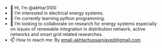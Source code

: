 - 👋 Hi, I’m @akhtar3100
- 👀 I’m interested in electrical energy systems. 
- 🌱 I’m currently learning python programming.
- 💞️ I’m looking to collaborate on research for energy systems especially on issues of renewable integration in distribution network, active networks and smart grid related researches.
- 📫 How to reach me: By email-akhtarhussainjaved@gmail.com

<!---
akhtar3100/akhtar3100 is a ✨ special ✨ repository because its `README.md` (this file) appears on your GitHub profile.
You can click the Preview link to take a look at your changes.
--->
